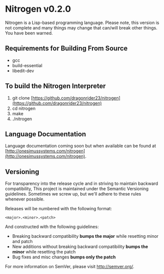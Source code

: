Nitrogen v0.2.0
================

Nitrogen is a Lisp-based programming language. Please note, this version is not complete and many things may change that can/will break other things. You have been warned.

Requirements for Building From Source
-------------------------------------

* gcc
* build-essential
* libedit-dev

To build the Nitrogen Interpreter
---------------------------------

1. git clone [https://github.com/dragonrider23/nitrogen](https://github.com/dragonrider23/nitrogen)
2. cd nitrogen
3. make
4. ./nitrogen

Language Documentation
----------------------

Language documentation coming soon but when available can be found at [http://onesimussystems.com/nitrogen](http://onesimussystems.com/nitrogen).

Versioning
----------

For transparency into the release cycle and in striving to maintain backward compatibility, This project is maintained under the Semantic Versioning guidelines. Sometimes we screw up, but we'll adhere to these rules whenever possible.

Releases will be numbered with the following format:

`<major>.<minor>.<patch>`

And constructed with the following guidelines:

- Breaking backward compatibility **bumps the major** while resetting minor and patch
- New additions without breaking backward compatibility **bumps the minor** while resetting the patch
- Bug fixes and misc changes **bumps only the patch**

For more information on SemVer, please visit <http://semver.org/>.
